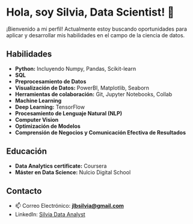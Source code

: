 # Hola, soy Silvia, Data Scientist! 👋

¡Bienvenido a mi perfil! Actualmente estoy buscando oportunidades para aplicar y desarrollar mis habilidades en el campo de la ciencia de datos.

## Habilidades

- **Python:** Incluyendo Numpy, Pandas, Scikit-learn
- **SQL**
- **Preprocesamiento de Datos**
- **Visualización de Datos:** PowerBI, Matplotlib, Seaborn
- **Herramientas de colaboración:** Git, Jupyter Notebooks, Collab
- **Machine Learning**
- **Deep Learning:** TensorFlow
- **Procesamiento de Lenguaje Natural (NLP)**
- **Computer Vision**
- **Optimización de Modelos**
- **Comprensión de Negocios y Comunicación Efectiva de Resultados**

## Educación

- **Data Analytics certificate:** Coursera
- **Máster en Data Science:** Nulcio Digital School

## Contacto
- 📫 Correo Electrónico: **jlbsilvia@gmail.com**
- LinkedIn: [Silvia Data Analyst](https://www.linkedin.com/in/silvia-data-analyst)






<!--
**silviajlb/silviajlb** is a ✨ _special_ ✨ repository because its `README.md` (this file) appears on your GitHub profile.

Here are some ideas to get you started:

- 🔭 I’m currently working on ...
- 🌱 I’m currently learning ...
- 👯 I’m looking to collaborate on ...
- 🤔 I’m looking for help with ...
- 💬 Ask me about ...
- 📫 How to reach me: ...
- 😄 Pronouns: ...
- ⚡ Fun fact: ...


